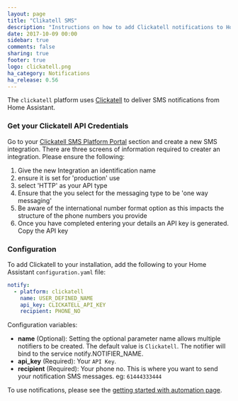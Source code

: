 ```yaml
---
layout: page
title: "Clikatell SMS"
description: "Instructions on how to add Clickatell notifications to Home Assistant."
date: 2017-10-09 00:00
sidebar: true
comments: false
sharing: true
footer: true
logo: clickatell.png
ha_category: Notifications
ha_release: 0.56
---
```



The `clickatell` platform uses [Clickatell](https://clickatell.com) to deliver SMS notifications from Home Assistant.

### Get your Clickatell API Credentials
Go to your [Clickatell SMS Platform Portal](https://portal.clickatell.com/#/) section and create a new SMS integration. There are three screens of information required to creater an integration. Please ensure the following:

1. Give the new Integration an identification name
2. ensure it is set for 'production' use
3. select 'HTTP' as your API type
4. Ensure that the you select for the messaging type to be 'one way messaging'
5. Be aware of the international number format option as this impacts the structure of the phone numbers you provide  
6. Once you have completed entering your details an API key is generated. Copy the API key

### Configuration
To add Clickatell to your installation, add the following to your Home Assistant `configuration.yaml` file:

```yaml
notify:
  - platform: clickatell
    name: USER_DEFINED_NAME
    api_key: CLICKATELL_API_KEY
    recipient: PHONE_NO
```

Configuration variables:

* **name** (Optional): Setting the optional parameter name allows multiple notifiers to be created. The default value is `Clickatell`. The notifier will bind to the service notify.NOTIFIER_NAME.
* **api_key** (Required): Your `API Key`.
* **recipient** (Required): Your phone no. This is where you want to send your notification SMS messages. eg: `61444333444`


To use notifications, please see the [getting started with automation page](https://home-assistant.io/getting-started/automation/).
